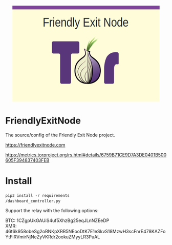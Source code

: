 <p align="center">
  <img width="460" height="300" src="https://raw.githubusercontent.com/Frichetten/FriendlyExitNode/master/static/Screenshot%20from%202018-09-06%2018-59-20.png">
</p>

# FriendlyExitNode
The source/config of the Friendly Exit Node project.  

https://friendlyexitnode.com  

https://metrics.torproject.org/rs.html#details/6759B71CE9D7A3DE0401B500605F394837403FEB

# Install

`pip3 install -r requirements`  
`/dashboard_controller.py`

Support the relay with the following options:

BTC: 1CZgpUkGAUiS4uf5XhzBg25eqJLnNZEeDP  
XMR: 46t6k958obeSg2oRNKpXRR5NEooDtK7E1eSkvS18MzwH3scFnrE478KAZFoYtFiRVmirNjNeZyVKRdr2ookuZMyyLR3PuAL  

